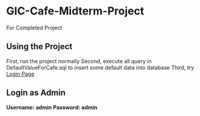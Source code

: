 # GIC-Cafe-Midterm-Project
For Completed Project

## Using the Project
First, run the project normally
Second, execute all query in DefaultValueForCafe.sql to insert some default data into database
Third, try [Login Page](http://localhost:8080/login)

## Login as Admin
**Username: admin**
**Password: admin**
